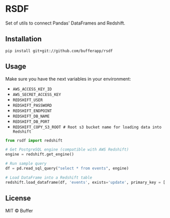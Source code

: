 # RSDF

Set of utils to connect Pandas' DataFrames and Redshift.

## Installation

`pip install git+git://github.com/bufferapp/rsdf`

## Usage

Make sure you have the next variables in your environment:
- `AWS_ACCESS_KEY_ID`
- `AWS_SECRET_ACCESS_KEY`
- `REDSHIFT_USER`
- `REDSHIFT_PASSWORD`
- `REDSHIFT_ENDPOINT`
- `REDSHIFT_DB_NAME`
- `REDSHIFT_DB_PORT`
- `REDSHIFT_COPY_S3_ROOT # Root s3 bucket name for loading data into Redshift`

```python
from rsdf import redshift

# Get PostgreSQL engine (compatible with AWS Redshift)
engine = redshift.get_engine()

# Run sample query
df = pd.read_sql_query("select * from events", engine)

# Load DataFrame into a Redshift table
redshift.load_dataframe(df, 'events', exists='update', primary_key = ['id'])
```

## License

MIT © Buffer
